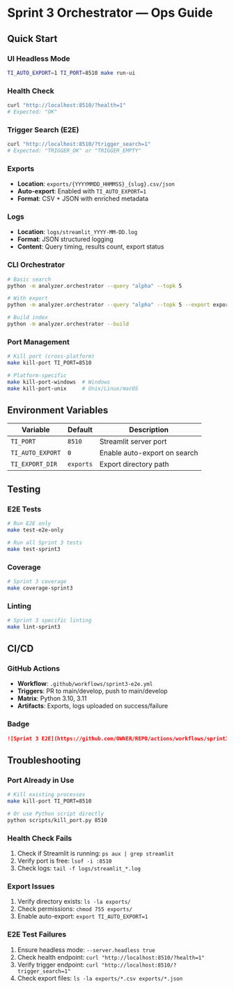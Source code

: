 # Sprint 3 Orchestrator — Ops Guide

## Quick Start

### UI Headless Mode
```bash
TI_AUTO_EXPORT=1 TI_PORT=8510 make run-ui
```

### Health Check
```bash
curl "http://localhost:8510/?health=1"
# Expected: "OK"
```

### Trigger Search (E2E)
```bash
curl "http://localhost:8510/?trigger_search=1"
# Expected: "TRIGGER_OK" or "TRIGGER_EMPTY"
```

### Exports
- **Location**: `exports/{YYYYMMDD_HHMMSS}_{slug}.csv/json`
- **Auto-export**: Enabled with `TI_AUTO_EXPORT=1`
- **Format**: CSV + JSON with enriched metadata

### Logs
- **Location**: `logs/streamlit_YYYY-MM-DD.log`
- **Format**: JSON structured logging
- **Content**: Query timing, results count, export status

### CLI Orchestrator
```bash
# Basic search
python -m analyzer.orchestrator --query "alpha" --topk 5

# With export
python -m analyzer.orchestrator --query "alpha" --topk 5 --export exports/cli_alpha

# Build index
python -m analyzer.orchestrator --build
```

### Port Management
```bash
# Kill port (cross-platform)
make kill-port TI_PORT=8510

# Platform-specific
make kill-port-windows  # Windows
make kill-port-unix     # Unix/Linux/macOS
```

## Environment Variables

| Variable | Default | Description |
|----------|---------|-------------|
| `TI_PORT` | `8510` | Streamlit server port |
| `TI_AUTO_EXPORT` | `0` | Enable auto-export on search |
| `TI_EXPORT_DIR` | `exports` | Export directory path |

## Testing

### E2E Tests
```bash
# Run E2E only
make test-e2e-only

# Run all Sprint 3 tests
make test-sprint3
```

### Coverage
```bash
# Sprint 3 coverage
make coverage-sprint3
```

### Linting
```bash
# Sprint 3 specific linting
make lint-sprint3
```

## CI/CD

### GitHub Actions
- **Workflow**: `.github/workflows/sprint3-e2e.yml`
- **Triggers**: PR to main/develop, push to main/develop
- **Matrix**: Python 3.10, 3.11
- **Artifacts**: Exports, logs uploaded on success/failure

### Badge
```markdown
![Sprint 3 E2E](https://github.com/OWNER/REPO/actions/workflows/sprint3-e2e.yml/badge.svg)
```

## Troubleshooting

### Port Already in Use
```bash
# Kill existing processes
make kill-port TI_PORT=8510

# Or use Python script directly
python scripts/kill_port.py 8510
```

### Health Check Fails
1. Check if Streamlit is running: `ps aux | grep streamlit`
2. Verify port is free: `lsof -i :8510`
3. Check logs: `tail -f logs/streamlit_*.log`

### Export Issues
1. Verify directory exists: `ls -la exports/`
2. Check permissions: `chmod 755 exports/`
3. Enable auto-export: `export TI_AUTO_EXPORT=1`

### E2E Test Failures
1. Ensure headless mode: `--server.headless true`
2. Check health endpoint: `curl "http://localhost:8510/?health=1"`
3. Verify trigger endpoint: `curl "http://localhost:8510/?trigger_search=1"`
4. Check export files: `ls -la exports/*.csv exports/*.json`
